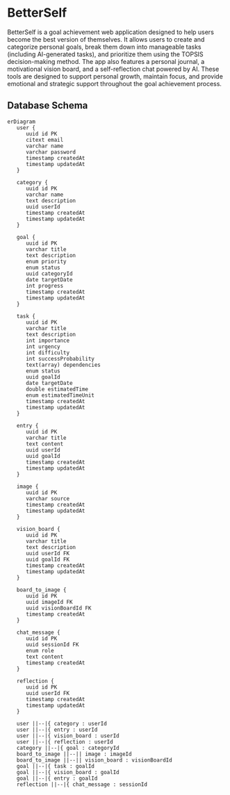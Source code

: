 # BetterSelf

BetterSelf is a goal achievement web application designed to help users become the best version of themselves. It allows users to create and categorize personal goals, break them down into manageable tasks (including AI-generated tasks), and prioritize them using the TOPSIS decision-making method. The app also features a personal journal, a motivational vision board, and a self-reflection chat powered by AI. These tools are designed to support personal growth, maintain focus, and provide emotional and strategic support throughout the goal achievement process.
## Database Schema

```mermaid
erDiagram
   user {
      uuid id PK
      citext email
      varchar name
      varchar password
      timestamp createdAt
      timestamp updatedAt
   }

   category {
      uuid id PK
      varchar name
      text description
      uuid userId
      timestamp createdAt
      timestamp updatedAt
   }

   goal {
      uuid id PK
      varchar title
      text description
      enum priority
      enum status
      uuid categoryId
      date targetDate
      int progress
      timestamp createdAt
      timestamp updatedAt
   }

   task {
      uuid id PK
      varchar title
      text description
      int importance
      int urgency
      int difficulty
      int successProbability
      text(array) dependencies
      enum status
      uuid goalId
      date targetDate
      double estimatedTime
      enum estimatedTimeUnit
      timestamp createdAt
      timestamp updatedAt
   }

   entry {
      uuid id PK
      varchar title
      text content
      uuid userId
      uuid goalId
      timestamp createdAt
      timestamp updatedAt
   }

   image {
      uuid id PK
      varchar source
      timestamp createdAt
      timestamp updatedAt
   }

   vision_board {
      uuid id PK
      varchar title
      text description
      uuid userId FK
      uuid goalId FK
      timestamp createdAt
      timestamp updatedAt
   }

   board_to_image {
      uuid id PK
      uuid imageId FK
      uuid visionBoardId FK
      timestamp createdAt
   }

   chat_message {
      uuid id PK
      uuid sessionId FK
      enum role
      text content
      timestamp createdAt
   }

   reflection {
      uuid id PK
      uuid userId FK
      timestamp createdAt
      timestamp updatedAt
   }

   user ||--|{ category : userId
   user ||--|{ entry : userId
   user ||--|{ vision_board : userId
   user ||--|{ reflection : userId
   category ||--|{ goal : categoryId
   board_to_image ||--|| image : imageId
   board_to_image ||--|| vision_board : visionBoardId
   goal ||--|{ task : goalId
   goal ||--|{ vision_board : goalId
   goal ||--|{ entry : goalId
   reflection ||--|{ chat_message : sessionId
```
